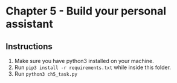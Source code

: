 # Chapter 5 - Build your personal assistant

## Instructions
1. Make sure you have python3 installed on your machine.
2. Run `pip3 install -r requirements.txt` while inside this folder.
3. Run `python3 ch5_task.py`
